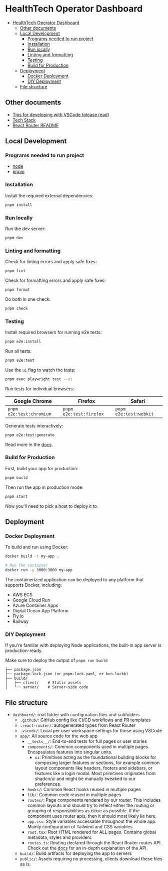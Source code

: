 # HealthTech Operator Dashboard

- [HealthTech Operator Dashboard](#healthtech-operator-dashboard)
  - [Other documents](#other-documents)
  - [Local Development](#local-development)
    - [Programs needed to run project](#programs-needed-to-run-project)
    - [Installation](#installation)
    - [Run locally](#run-locally)
    - [Linting and formatting](#linting-and-formatting)
    - [Testing](#testing)
    - [Build for Production](#build-for-production)
  - [Deployment](#deployment)
    - [Docker Deployment](#docker-deployment)
    - [DIY Deployment](#diy-deployment)
  - [File structure](#file-structure)

## Other documents

- [Tips for developing with VSCode (please read)](./vscode-tips.md)
- [Tech Stack](./tech-stack.md)
- [React Router README](react-router_README.md)

## Local Development

### Programs needed to run project

- [node](https://nodejs.org/en)
- [pnpm](https://pnpm.io/)

### Installation

Install the required external dependencies:

```sh
pnpm install
```

### Run locally

Run the dev server:

```sh
pnpm dev
```

### Linting and formatting

Check for linting errors and apply safe fixes:

```sh
pnpm lint
```

Check for formatting errors and apply safe fixes:

```sh
pnpm format
```

Do both in one check:

```sh
pnpm check
```

### Testing

Install required browsers for running e2e tests:

```sh
pnpm e2e:install
```

Run all tests:

```sh
pnpm e2e:test
```

Use the `ui` flag to watch the tests:

```sh
pnpm exec playwright test --ui
```

Run tests for individual browsers:

| Google Chrome | Firefox | Safari |
| --- | --- | --- |
|`pnpm e2e:test:chromium`|`pnpm e2e:test:firefox`|`pnpm e2e:test:webkit`|

Generate tests interactively:

```sh
pnpm e2e:test:generate
```

Read more in the [docs](https://playwright.dev/docs/codegen).

### Build for Production

First, build your app for production:

```sh
pnpm build
```

Then run the app in production mode:

```sh
pnpm start
```

Now you'll need to pick a host to deploy it to.

## Deployment

### Docker Deployment

To build and run using Docker:

```bash
docker build -t my-app .

# Run the container
docker run -p 3000:3000 my-app
```

The containerized application can be deployed to any platform that supports Docker, including:

- AWS ECS
- Google Cloud Run
- Azure Container Apps
- Digital Ocean App Platform
- Fly.io
- Railway

### DIY Deployment

If you're familiar with deploying Node applications, the built-in app server is production-ready.

Make sure to deploy the output of `pnpm run build`

```
├── package.json
├── package-lock.json (or pnpm-lock.yaml, or bun.lockb)
├── build/
│   ├── client/    # Static assets
│   └── server/    # Server-side code
```

## File structure

- `dashboard/`: root folder with configuration files and subfolders
  - `.github/`: GitHub config like CI/CD workflows and PR templates
  - `.react-router/`: autogenerated types from React Router
  - `.vscode/`: Local per user workspace settings for those using VSCode
  - `app/`: All source code for the web app
    - `__tests__/`: End-to-end tests for full pages or user stories
    - `components/`: Common components used in multiple pages. Encapsulates features into singular units.
      - `ui`: Primitives acting as the foundational building blocks for composing larger features or sections, for example common layout components like headers, footers and sidebars, or features like a login modal. Most primitives originates from shadcn/ui and might be manually tweaked to our preferences.
    - `hooks/`: Common React hooks reused in multiple pages
    - `lib/`: Common code reused in multiple pages
    - `routes/`: Page components rendered by our router. This includes common layouts and should try to reflect either the routing or grouping of responsibilities as close as possible. If the component uses router apis, then it should most likely lie here.
    - `app.css`: Style variables accessable throughout the whole app. Mainly configuration of Tailwind and CSS variables.
    - `root.tsx`: Root HTML rendered for ALL pages. Contains global metadata, styles and providers.
    - `routes.ts`: Routing declared through the React Router routes API. Check out the [docs](https://reactrouter.com/start/framework/routing) for an in-depth explanation of the API.
  - `build/`: Build artifacts for deploying the app to servers
  - `public/`: Assets requiring no processing, clients download these files as is.
